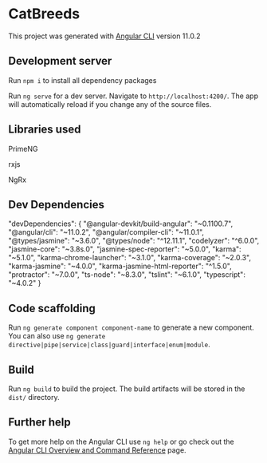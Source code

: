 # CatBreeds

This project was generated with [Angular CLI](https://github.com/angular/angular-cli) version 11.0.2

## Development server

Run `npm i` to install all dependency packages

Run `ng serve` for a dev server. Navigate to `http://localhost:4200/`. The app will automatically reload if you change any of the source files.

## Libraries used

PrimeNG

rxjs

NgRx

## Dev Dependencies

"devDependencies": {
    "@angular-devkit/build-angular": "~0.1100.7",
    "@angular/cli": "~11.0.2",
    "@angular/compiler-cli": "~11.0.1",
    "@types/jasmine": "~3.6.0",
    "@types/node": "^12.11.1",
    "codelyzer": "^6.0.0",
    "jasmine-core": "~3.8s.0",
    "jasmine-spec-reporter": "~5.0.0",
    "karma": "~5.1.0",
    "karma-chrome-launcher": "~3.1.0",
    "karma-coverage": "~2.0.3",
    "karma-jasmine": "~4.0.0",
    "karma-jasmine-html-reporter": "^1.5.0",
    "protractor": "~7.0.0",
    "ts-node": "~8.3.0",
    "tslint": "~6.1.0",
    "typescript": "~4.0.2"
  }


## Code scaffolding

Run `ng generate component component-name` to generate a new component. You can also use `ng generate directive|pipe|service|class|guard|interface|enum|module`.

## Build

Run `ng build` to build the project. The build artifacts will be stored in the `dist/` directory.

## Further help

To get more help on the Angular CLI use `ng help` or go check out the [Angular CLI Overview and Command Reference](https://angular.io/cli) page.
